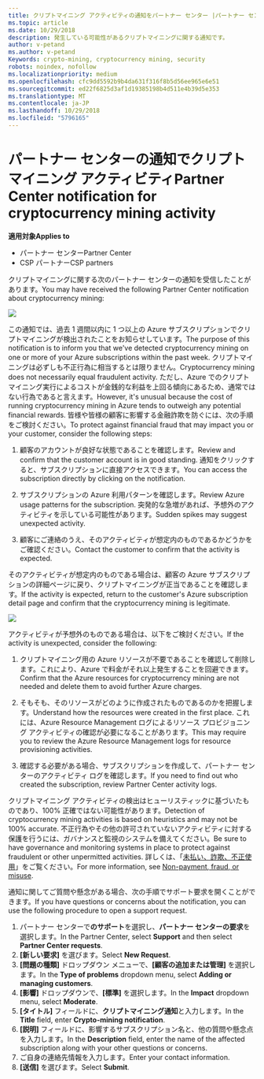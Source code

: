 ```yaml
---
title: クリプトマイニング アクティビティの通知をパートナー センター |パートナー センター
ms.topic: article
ms.date: 10/29/2018
description: 発生している可能性があるクリプトマイニングに関する通知です。
author: v-petand
ms.author: v-petand
Keywords: crypto-mining, cryptocurrency mining, security
robots: noindex, nofollow
ms.localizationpriority: medium
ms.openlocfilehash: cfc9dd5592b9b4da631f316f8b5d56ee965e6e51
ms.sourcegitcommit: ed22f6825d3af1d19385198b4d511e4b39d5e353
ms.translationtype: MT
ms.contentlocale: ja-JP
ms.lasthandoff: 10/29/2018
ms.locfileid: "5796165"
---
```

# <a name="partner-center-notification-for-cryptocurrency-mining-activity"></a><span data-ttu-id="7a126-103">パートナー センターの通知でクリプトマイニング アクティビティ</span><span class="sxs-lookup"><span data-stu-id="7a126-103">Partner Center notification for cryptocurrency mining activity</span></span>

**<span data-ttu-id="7a126-104">適用対象</span><span class="sxs-lookup"><span data-stu-id="7a126-104">Applies to</span></span>**

-  <span data-ttu-id="7a126-105">パートナー センター</span><span class="sxs-lookup"><span data-stu-id="7a126-105">Partner Center</span></span>
-  <span data-ttu-id="7a126-106">CSP パートナー</span><span class="sxs-lookup"><span data-stu-id="7a126-106">CSP partners</span></span>

<span data-ttu-id="7a126-107">クリプトマイニングに関する次のパートナー センターの通知を受信したことがあります。</span><span class="sxs-lookup"><span data-stu-id="7a126-107">You may have received the following Partner Center notification about cryptocurrency mining:</span></span>
 
![](images/crypto1.png)

<span data-ttu-id="7a126-108">この通知では、過去 1 週間以内に 1 つ以上の Azure サブスクリプションでクリプトマイニングが検出されたことをお知らせしています。</span><span class="sxs-lookup"><span data-stu-id="7a126-108">The purpose of this notification is to inform you that we've detected cryptocurrency mining on one or more of your Azure subscriptions within the past week.</span></span> <span data-ttu-id="7a126-109">クリプトマイニングは必ずしも不正行為に相当するとは限りません。</span><span class="sxs-lookup"><span data-stu-id="7a126-109">Cryptocurrency mining does not necessarily equal fraudulent activity.</span></span> <span data-ttu-id="7a126-110">ただし、Azure でのクリプトマイニング実行によるコストが金銭的な利益を上回る傾向にあるため、通常ではない行為であると言えます。</span><span class="sxs-lookup"><span data-stu-id="7a126-110">However, it's unusual because the cost of running cryptocurrency mining in Azure tends to outweigh any potential financial rewards.</span></span> <span data-ttu-id="7a126-111">皆様や皆様の顧客に影響する金融詐欺を防ぐには、次の手順をご検討ください。</span><span class="sxs-lookup"><span data-stu-id="7a126-111">To protect against financial fraud that may impact you or your customer, consider the following steps:</span></span>

1.  <span data-ttu-id="7a126-112">顧客のアカウントが良好な状態であることを確認します。</span><span class="sxs-lookup"><span data-stu-id="7a126-112">Review and confirm that the customer account is in good standing.</span></span> <span data-ttu-id="7a126-113">通知をクリックすると、サブスクリプションに直接アクセスできます。</span><span class="sxs-lookup"><span data-stu-id="7a126-113">You can access the subscription directly by clicking on the notification.</span></span>

2.  <span data-ttu-id="7a126-114">サブスクリプションの Azure 利用パターンを確認します。</span><span class="sxs-lookup"><span data-stu-id="7a126-114">Review Azure usage patterns for the subscription.</span></span> <span data-ttu-id="7a126-115">突発的な急増があれば、予想外のアクティビティを示している可能性があります。</span><span class="sxs-lookup"><span data-stu-id="7a126-115">Sudden spikes may suggest unexpected activity.</span></span>

3.  <span data-ttu-id="7a126-116">顧客にご連絡のうえ、そのアクティビティが想定内のものであるかどうかをご確認ください。</span><span class="sxs-lookup"><span data-stu-id="7a126-116">Contact the customer to confirm that the activity is expected.</span></span>

<span data-ttu-id="7a126-117">そのアクティビティが想定内のものである場合は、顧客の Azure サブスクリプションの詳細ページに戻り、クリプトマイニングが正当であることを確認します。</span><span class="sxs-lookup"><span data-stu-id="7a126-117">If the activity is expected, return to the customer's Azure subscription detail page and confirm that the cryptocurrency mining is legitimate.</span></span> 


![](images/crypto2.png)

<span data-ttu-id="7a126-118">アクティビティが予想外のものである場合は、以下をご検討ください。</span><span class="sxs-lookup"><span data-stu-id="7a126-118">If the activity is unexpected, consider the following:</span></span>

1.  <span data-ttu-id="7a126-119">クリプトマイニング用の Azure リソースが不要であることを確認して削除します。これにより、Azure で料金がそれ以上発生することを回避できます。</span><span class="sxs-lookup"><span data-stu-id="7a126-119">Confirm that the Azure resources for cryptocurrency mining are not needed and delete them to avoid further Azure charges.</span></span>

2.  <span data-ttu-id="7a126-120">そもそも、そのリソースがどのように作成されたものであるのかを把握します。</span><span class="sxs-lookup"><span data-stu-id="7a126-120">Understand how the resources were created in the first place.</span></span> <span data-ttu-id="7a126-121">これには、Azure Resource Management ログによるリソース プロビジョニング アクティビティの確認が必要になることがあります。</span><span class="sxs-lookup"><span data-stu-id="7a126-121">This may require you to review the Azure Resource Management logs for resource provisioning activities.</span></span>

3.  <span data-ttu-id="7a126-122">確認する必要がある場合、サブスクリプションを作成して、パートナー センターのアクティビティ ログを確認します。</span><span class="sxs-lookup"><span data-stu-id="7a126-122">If you need to find out who created the subscription, review Partner Center activity logs.</span></span>

<span data-ttu-id="7a126-123">クリプトマイニング アクティビティの検出はヒューリスティックに基づいたものであり、100% 正確ではない可能性があります。</span><span class="sxs-lookup"><span data-stu-id="7a126-123">Detection of cryptocurrency mining activities is based on heuristics and may not be 100% accurate.</span></span> <span data-ttu-id="7a126-124">不正行為やその他の許可されていないアクティビティに対する保護を行うには、ガバナンスと監視のシステムを備えてください。</span><span class="sxs-lookup"><span data-stu-id="7a126-124">Be sure to have governance and monitoring systems in place to protect against fraudulent or other unpermitted activities.</span></span> <span data-ttu-id="7a126-125">詳しくは、「[未払い、詐欺、不正使用](https://docs.microsoft.com/partner-center/non-payment--fraud--or-misuse)」をご覧ください。</span><span class="sxs-lookup"><span data-stu-id="7a126-125">For more information, see [Non-payment, fraud, or misuse](https://docs.microsoft.com/partner-center/non-payment--fraud--or-misuse).</span></span>

<span data-ttu-id="7a126-126">通知に関してご質問や懸念がある場合、次の手順でサポート要求を開くことができます。</span><span class="sxs-lookup"><span data-stu-id="7a126-126">If you have questions or concerns about the notification, you can use the following procedure to open a support request.</span></span>

1.  <span data-ttu-id="7a126-127">パートナー センターで**のサポート**を選択し、**パートナー センターの要求**を選択します。</span><span class="sxs-lookup"><span data-stu-id="7a126-127">In the Partner Center, select **Support** and then select **Partner Center requests**.</span></span>
3.  <span data-ttu-id="7a126-128">**[新しい要求]** を選びます。</span><span class="sxs-lookup"><span data-stu-id="7a126-128">Select **New Request**.</span></span> 
4.  <span data-ttu-id="7a126-129">**[問題の種類]** ドロップダウン メニューで、**[顧客の追加または管理]** を選択します。</span><span class="sxs-lookup"><span data-stu-id="7a126-129">In the **Type of problems** dropdown menu, select **Adding or managing customers**.</span></span>
5.  <span data-ttu-id="7a126-130">**[影響]** ドロップダウンで、**[標準]** を選択します。</span><span class="sxs-lookup"><span data-stu-id="7a126-130">In the **Impact** dropdown menu, select **Moderate**.</span></span>
6.  <span data-ttu-id="7a126-131">**[タイトル]** フィールドに、**クリプトマイニング通知**と入力します。</span><span class="sxs-lookup"><span data-stu-id="7a126-131">In the **Title** field, enter **Crypto-mining notification**.</span></span>
7.  <span data-ttu-id="7a126-132">**[説明]** フィールドに、影響するサブスクリプション名と、他の質問や懸念点を入力します。</span><span class="sxs-lookup"><span data-stu-id="7a126-132">In the **Description** field, enter the name of the affected subscription along with your other questions or concerns.</span></span> 
8.  <span data-ttu-id="7a126-133">ご自身の連絡先情報を入力します。</span><span class="sxs-lookup"><span data-stu-id="7a126-133">Enter your contact information.</span></span>
9.  <span data-ttu-id="7a126-134">**[送信]** を選びます。</span><span class="sxs-lookup"><span data-stu-id="7a126-134">Select **Submit**.</span></span>



